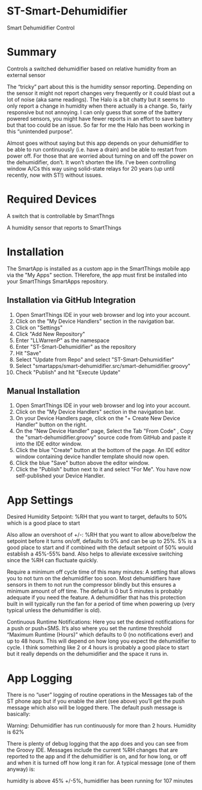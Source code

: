 # ST-Smart-Dehumidifier
Smart Dehumidifier Control

# Summary
Controls a switched dehumidifier based on relative humidity from an external sensor

The “tricky” part about this is the humidity sensor reporting. Depending on the sensor it might not report changes very frequently or it could blast out a lot of noise (aka same readings). The Halo is a bit chatty but it seems to only report a change in humidity when there actually is a change. So, fairly responsive but not annoying. I can only guess that some of the battery powered sensors, you might have fewer reports in an effort to save battery but that too could be an issue. So far for me the Halo has been working in this “unintended purpose”.

Almost goes without saying but this app depends on your dehumidifier to be able to run continuously (i.e. have a drain) and be able to restart from power off. For those that are worried about turning on and off the power on the dehumidifier, don’t. It won’t shorten the life. I’ve been controlling window A/Cs this way using solid-state relays for 20 years (up until recently, now with ST!) without issues.

# Required Devices
A switch that is controllable by SmartThngs

A humidity sensor that reports to SmartThings

# Installation

The SmartApp is installed as a custom app in the SmartThings mobile app via the "My Apps" section.  THerefore, the app must
first be installed into your SmartThings SmartApps repository.

## Installation via GitHub Integration
1. Open SmartThings IDE in your web browser and log into your account.
2. Click on the "My Device Handlers" section in the navigation bar.
3. Click on "Settings"
4. Click "Add New Repository"
5. Enter "LLWarrenP" as the namespace
6. Enter "ST-Smart-Dehumidifier" as the repository
7. Hit "Save"
8. Select "Update from Repo" and select "ST-Smart-Dehumidifier"
9. Select "smartapps/smart-dehumidifier.src/smart-dehumidifier.groovy"
10. Check "Publish" and hit "Execute Update"

## Manual Installation
1. Open SmartThings IDE in your web browser and log into your account.
2. Click on the "My Device Handlers" section in the navigation bar.
3. On your Device Handlers page, click on the "+ Create New Device Handler" button on the right.
4. On the "New Device Handler" page, Select the Tab "From Code" , Copy the "smart-dehumidifier.groovy" source code from GitHub and paste it into the IDE editor window.
5. Click the blue "Create" button at the bottom of the page. An IDE editor window containing device handler template should now open.
6. Click the blue "Save" button above the editor window.
7. Click the "Publish" button next to it and select "For Me". You have now self-published your Device Handler.

# App Settings
Desired Humidity Setpoint: %RH that you want to target, defaults to 50% which is a good place to start

Also allow an overshoot of +/-: %RH that you want to allow above/below the setpoint before it turns on/off, defaults to 0% and can be up to 25%. 5% is a good place to start and if combined with the default setpoint of 50% would establish a 45%-55% band. Also helps to alleviate excessive switching since the %RH can fluctuate quickly.

Require a minimum off cycle time of this many minutes: A setting that allows you to not turn on the dehumidifier too soon. Most dehumidifiers have sensors in them to not run the compressor blindly but this ensures a minimum amount of off time. The default is 0 but 5 minutes is probably adequate if you need the feature. A dehumidifier that has this protection built in will typically run the fan for a period of time when powering up (very typical unless the dehumidifier is old).

Continuous Runtime Notifications: Here you set the desired notifications for a push or push+SMS. It’s also where you set the runtime threshold “Maximum Runtime (Hours)” which defaults to 0 (no notifications ever) and up to 48 hours. This will depend on how long you expect the dehumidifier to cycle. I think something like 2 or 4 hours is probably a good place to start but it really depends on the dehumidifier and the space it runs in.

# App Logging
There is no “user” logging of routine operations in the Messages tab of the ST phone app but if you enable the alert (see above) you’ll get the push message which also will be logged there. The default push message is basically:

Warning: Dehumidifier has run continuously for more than 2 hours. Humidity is 62% 

There is plenty of debug logging that the app does and you can see from the Groovy IDE. Messages include the current %RH changes that are reported to the app and if the dehumidifier is on, and for how long, or off and when it is turned off how long it ran for. A typical message (one of them anyway) is:

humidity is above 45% +/-5%, humidifier has been running for 107 minutes 
